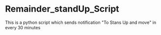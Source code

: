 # Remainder_standUp_Script
 This is a python script which sends notification "To Stans Up and move" in every 30 minutes

